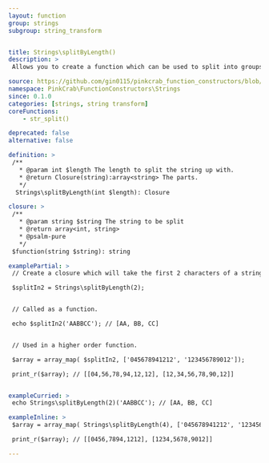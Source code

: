 ```yaml
---
layout: function
group: strings
subgroup: string_transform


title: Strings\splitByLength()
description: >
 Allows you to create a function which can be used to split into groups of specified chunk lengths. These can either be used as part of a Higher Order Function such as array_map() or as part of a compiled/pipe function.

source: https://github.com/gin0115/pinkcrab_function_constructors/blob/master/src/strings.php#L344
namespace: PinkCrab\FunctionConstructors\Strings
since: 0.1.0
categories: [strings, string transform]
coreFunctions: 
    - str_split()

deprecated: false
alternative: false

definition: >
 /**
   * @param int $length The length to split the string up with.
   * @return Closure(string):array<string> The parts.
   */
  Strings\splitByLength(int $length): Closure

closure: >
 /**
   * @param string $string The string to be split
   * @return array<int, string>
   * @psalm-pure
   */ 
 $function(string $string): string

examplePartial: >
 // Create a closure which will take the first 2 characters of a string.

 $splitIn2 = Strings\splitByLength(2);  


 // Called as a function.

 echo $splitIn2('AABBCC'); // [AA, BB, CC]


 // Used in a higher order function.

 $array = array_map( $splitIn2, ['045678941212', '123456789012']);

 print_r($array); // [[04,56,78,94,12,12], [12,34,56,78,90,12]]


exampleCurried: >
 echo Strings\splitByLength(2)('AABBCC'); // [AA, BB, CC]

exampleInline: >
 $array = array_map( Strings\splitByLength(4), ['045678941212', '123456789012']);

 print_r($array); // [[0456,7894,1212], [1234,5678,9012]]

---
```




